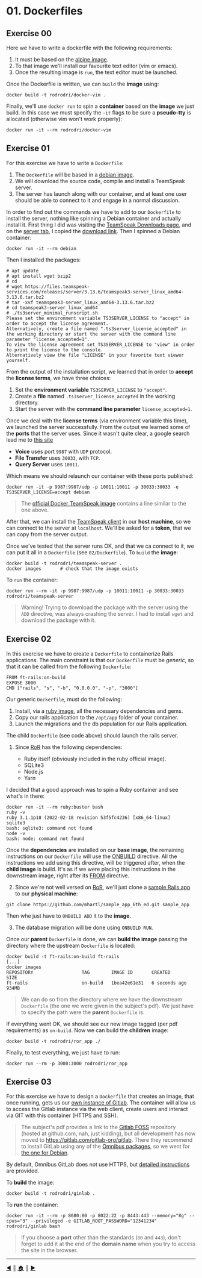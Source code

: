 # 01. Dockerfiles

## Exercise 00
Here we have to write a dockerfile with the following requirements:

1. It must be based on the [alpine image](https://hub.docker.com/_/alpine).
2. To that image we'll install our favourite text editor (vim or emacs).
3. Once the resulting image is `run`, the text editor must be launched.

Once the Dockerfile is written, we can `build` the **image** using:
```
docker build -t rodrodri/docker-vim .
```

Finally, we'll use `docker run` to spin a **container** based on the **image** we just build. In this case we must specify the `-it` flags to be sure a **pseudo-tty** is allocated (otherwise vim won't work properly):
```
docker run -it --rm rodrodri/docker-vim
```

## Exercise 01
For this exercise we have to write a `Dockerfile`:

1. The `Dockerfile` will be based in a [debian image](https://hub.docker.com/_/debian).
2. We will download the source code, compile and install a TeamSpeak server.
3. The server has launch along with our container, and at least one user should be able to connect to it and engage in a normal discussion.

In order to find out the commands we have to add to our `Dockerfile` to install the server, nothing like spinning a Debian container and actually install it. First thing I did was visiting the [TeamSpeak Downloads page](https://www.teamspeak.com/en/downloads/), and on the [server tab](https://www.teamspeak.com/en/downloads/#server), I copied the [download link](https://files.teamspeak-services.com/releases/server/3.13.6/teamspeak3-server_linux_amd64-3.13.6.tar.bz2). Then I spinned a Debian container:
```
docker run -it --rm debian
```

Then I installed the packages:
```
# apt update
# apt install wget bzip2
# cd
# wget https://files.teamspeak-services.com/releases/server/3.13.6/teamspeak3-server_linux_amd64-3.13.6.tar.bz2
# tar -xvf teamspeak3-server_linux_amd64-3.13.6.tar.bz2 
# cd teamspeak3-server_linux_amd64
# ./ts3server_minimal_runscript.sh
Please set the environment variable TS3SERVER_LICENSE to "accept" in order to accept the license agreement.
Alternatively, create a file named ".ts3server_license_accepted" in the working directory or start the server with the command line parameter "license_accepted=1".
To view the license agreement set TS3SERVER_LICENSE to "view" in order to print the license to the console.
Alternatively view the file "LICENSE" in your favorite text viewer yourself.
```

From the output of the installation script, we learned that in order to **accept** the **license terms**, we have three choices:

1. Set the **environment variable** `TS3SERVER_LICENSE` to `"accept"`.
2. Create a **file** named `.ts3server_license_accepted` in the working directory.
3. Start the server with the **command line parameter** `license_accepted=1`.

Once we deal with the **license terms** (via environment variable this time), we launched the server successfully. From the output we learned some of the **ports** that the server uses. Since it wasn't quite clear, a google search lead me to [this site](https://support.teamspeak.com/hc/en-us/articles/360002712257-Which-ports-does-the-TeamSpeak-3-server-use-)

* **Voice** uses port `9987` with `UDP` protocol.
* **File Transfer** uses `30033`, with `TCP`.
* **Query Server** uses `10011`.

Which means we should relaunch our container with these ports published:
```
docker run -it -p 9987:9987/udp -p 10011:10011 -p 30033:30033 -e TS3SERVER_LICENSE=accept debian
```

> The [official Docker TeamSpeak image](https://hub.docker.com/_/teamspeak) contains a line similar to the one above.

After that, we can install the [TeamSpeak client](https://teamspeak.com/en/downloads/) in our **host machine**, so we can connect to the server at `localhost`. We'll be asked for a **token**, that we can copy from the server output.

Once we've tested that the server runs OK, and that we ca connect to it, we can put it all in a `Dockerfile` (see `02/Dockerfile`). To `build` the **image**:
```
docker build -t rodrodri/teamspeak-server .
docker images		# check that the image exists
```

To `run` the container:
```
docker run --rm -it -p 9987:9987/udp -p 10011:10011 -p 30033:30033 rodrodri/teamspeak-server
```

> Warning! Trying to download the package with the server using the `ADD` directive, was always crashing the server. I had to install `wget` and download the package with it.

## Exercise 02
In this exercise we have to create a `Dockerfile` to containerize Rails applications. The main constraint is that our `Dockerfile` must be *generic*, so that it can be called from the following `Dockerfile`:
```
FROM ft-rails:on-build
EXPOSE 3000
CMD ["rails", "s", "-b", "0.0.0.0", "-p", "3000"]
```

Our generic `Dockerfile`, must do the following:

1. Install, via a [ruby image](https://hub.docker.com/_/ruby), all the necessary dependencies and gems.
2. Copy our rails application to the `/opt/app` folder of your container.
3. Launch the migrations and the db population for our Rails application.

The child `Dockerfile` (see code above) should launch the rails server.

1. Since [RoR](https://guides.rubyonrails.org/getting_started.html) has the following dependencies:

	* Ruby itself (obviously included in the ruby official image).
	* SQLite3
	* Node.js
	* Yarn

I decided that a good approach was to spin a Ruby container and see what's in there:
```
docker run -it --rm ruby:buster bash
ruby -v
ruby 3.1.1p18 (2022-02-18 revision 53f5fc4236) [x86_64-linux]
sqlite3
bash: sqlite3: command not found
node -v
bash: node: command not found
```

Once the **dependencies** are installed on our **base image**, the remaining instructions on our `Dockerfile` will use the [ONBUILD](https://docs.docker.com/engine/reference/builder/#onbuild) directive. All the instructions we add using this directive, will be triggered after, when the **child image** is build. It's as if we were placing this instructions in the downstream image, right after its [FROM](https://docs.docker.com/engine/reference/builder/#from) directive.

2. Since we're not well versed on [RoR](https://rubyonrails.org/), we'll just clone a [sample Rails app](https://github.com/mhartl/sample_app_6th_ed) to our **physical machine**:
```
git clone https://github.com/mhartl/sample_app_6th_ed.git sample_app
```

Then whe just have to `ONBUILD ADD` it to the **image**.

3. The database migration will be done using `ONBUILD RUN`.

Once our **parent** `Dockerfile` is done, we can **build the image** passing the directory where the upstream `Dockerfile` is located:
```
docker build -t ft-rails:on-build ft-rails
[...]
docker images
REPOSITORY                  TAG        IMAGE ID       CREATED         SIZE
ft-rails                    on-build   1bea42e61e31   6 seconds ago   934MB
```

> We can do so from the directory where we have the downstream `Dockerfile` (the one we were given in the subject's pdf). We just have to specify the path were the **parent** `Dockerfile` is.

If everything went OK, we should see our new image tagged (per pdf requirements) as `on-build`. Now we can build the **children** image:
```
docker build -t rodrodri/ror_app ./
```

Finally, to test everything, we just have to run:
```
docker run --rm -p 3000:3000 rodrodri/ror_app
```

## Exercise 03
For this exercise we have to design a `Dockerfile` that creates an image, that once running, gets us our [own instance of Gitlab](https://about.gitlab.com/install/). The container will allow us to access the Gitlab instance via the web client, create users and interact via GIT with this container (HTTPS and SSH).

> The subject's pdf provides a link to the [Gitlab FOSS](https://gitlab.com/gitlab-org/gitlab-foss) repository (hosted at github.com, nah, just kidding), but all development has now moved to https://gitlab.com/gitlab-org/gitlab. There they recommend to install GitLab using any of the [Omnibus packages](https://about.gitlab.com/downloads/), so we went for [the one for Debian](https://about.gitlab.com/install/#debian).

By default, Omnibus GitLab does not use HTTPS, but [detailed instructions](https://docs.gitlab.com/omnibus/settings/nginx.html#manually-configuring-https) are provided.

To **build** the image:
```
docker build -t rodrodri/ginlab .
```

To **run** the container:
```
docker run -it --rm -p 8080:80 -p 8022:22 -p 8443:443 --memory="8g" --cpus="3" --privileged -e GITLAB_ROOT_PASSWORD="12341234" rodrodri/ginlab bash
```

> If you choose a **port** other than the standards (`80` and `443`), don't forget to add it at the end of the **domain name** when you try to access the site in the browser.

---
[:arrow_backward:][back] ║ [:house:][home] ║ [:arrow_forward:][next]

<!-- navigation -->
[home]: ../README.md
[back]: ./00_how_to_docker.md
[next]: ./02_bonus.md